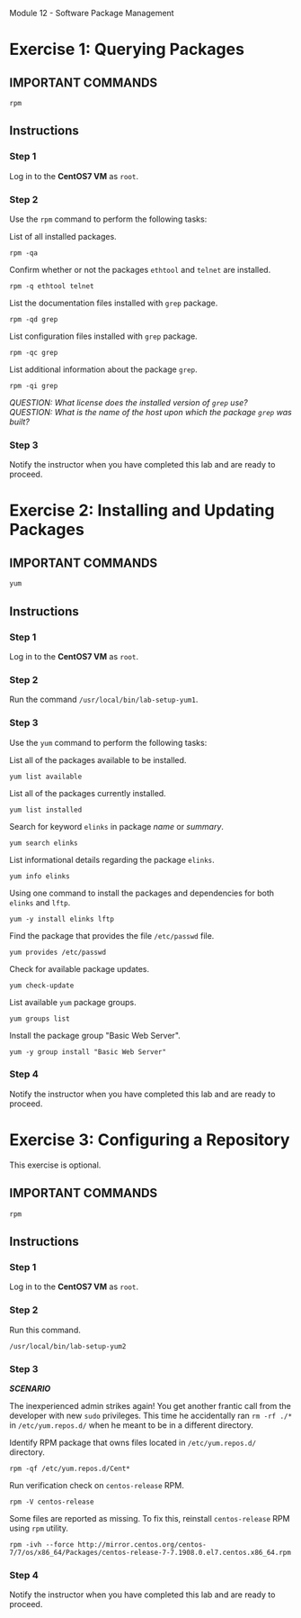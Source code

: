 Module 12 - Software Package Management


# Exercise 1: Querying Packages



## IMPORTANT COMMANDS


```console
rpm
```



## Instructions



### Step 1

Log in to the **CentOS7 VM** as `root`.



### Step 2

Use the `rpm` command to perform the following tasks:


List of all installed packages.



```console
rpm -qa
```



Confirm whether or not the packages `ethtool` and `telnet` are installed.


```console
rpm -q ethtool telnet
```



List the documentation files installed with `grep` package.


```console
rpm -qd grep
```




List configuration files installed with `grep` package.


```console
rpm -qc grep
```




List additional information about the package `grep`.



```console
rpm -qi grep
```


*QUESTION: What license does the installed version of `grep` use?*
*QUESTION: What is the name of the host upon which the package `grep` was built?*




### Step 3

Notify the instructor when you have completed this lab and are ready to proceed.







# Exercise 2: Installing and Updating Packages




## IMPORTANT COMMANDS


```console
yum
```



## Instructions



### Step 1

Log in to the **CentOS7 VM** as `root`.



### Step 2

Run the command `/usr/local/bin/lab-setup-yum1`.



### Step 3

Use the `yum` command to perform the following tasks:



List all of the packages available to be installed.



```console
yum list available
```



List all of the packages currently installed.



```console
yum list installed
```



Search for keyword `elinks` in package *name* or *summary*.



```console
yum search elinks
```


List informational details regarding the package `elinks`.



```console
yum info elinks
```


Using one command to install the packages and dependencies for both `elinks` and `lftp`.



```console
yum -y install elinks lftp
```


Find the package that provides the file `/etc/passwd` file.



```console
yum provides /etc/passwd
```



Check for available package updates.



```console
yum check-update
```



List available `yum` package groups.



```console
yum groups list
```



Install the package group "Basic Web Server".



```console
yum -y group install "Basic Web Server"
```



### Step 4

Notify the instructor when you have completed this lab and are ready to proceed.








# Exercise 3: Configuring a Repository


This exercise is optional.




## IMPORTANT COMMANDS



```console
rpm
```




## Instructions



### Step 1

Log in to the **CentOS7 VM** as `root`.



### Step 2

Run this command.


```console
/usr/local/bin/lab-setup-yum2
```



### Step 3

***SCENARIO***

The inexperienced admin strikes again! You get another frantic call from the developer with new `sudo` privileges. This time he accidentally ran `rm -rf ./*` in `/etc/yum.repos.d/` when he meant to be in a different directory.



Identify RPM package that owns files located in `/etc/yum.repos.d/` directory.



```console
rpm -qf /etc/yum.repos.d/Cent*
```


Run verification check on `centos-release` RPM.



```console
rpm -V centos-release
```


Some files are reported as missing. To fix this, reinstall `centos-release` RPM using `rpm` utility.


```console
rpm -ivh --force http://mirror.centos.org/centos-7/7/os/x86_64/Packages/centos-release-7-7.1908.0.el7.centos.x86_64.rpm
```




### Step 4

Notify the instructor when you have completed this lab and are ready to proceed.




